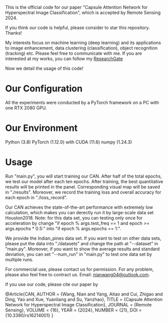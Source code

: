 This is the official code for our paper "Capsule Attention Network for Hyperspectral Image Classification", which is accepted by Remote Sensing 2024. 

If you think our code is helpful, please consider to star this repository. Thanks!

My interests focus on machine learning (deep learning) and its applications to image enhancement, data clustering (classification), object recognition (tracking) etc. Please feel free to  communicate with me. If you are interested at my works, you can follow my [ResearchGate](https://www.researchgate.net/profile/Nian-Wang-19?ev=hdr_xprf&_tp=eyJjb250ZXh0Ijp7ImZpcnN0UGFnZSI6ImhvbWUiLCJwYWdlIjoiaG9tZSIsInBvc2l0aW9uIjoiZ2xvYmFsSGVhZGVyIn19)

Now we detail the usage of this code!

# Our Configuration
All the experiments were conducted by a PyTorch framework on a PC with one RTX 2080 GPU. 

# Our Environment
Python (3.8)
PyTorch (1.12.0) with CUDA (11.6)
numpy (1.24.3)

# Usage
Run "main.py", you will start training our CAN. After half of the total epochs, we test our model after each ten epochs. After training, the best quantitative results will be printed in the panel. Corresponding visual map will be saved in "./results". Moreover, we record the training loss and overall accuracy for each epoch in "./loss_record".

Our CAN achieves the state-of-the-art performance with extremely low calculation, which makes you can derectly run it by large-scale data set 
Houston2018. Note: for this data set, you can testing only once for acceleration by change 
"if epoch % args.test_freq == 1 and epoch >= args.epochs * 0.5:"
into
"if epoch % args.epochs == 1:".

We provide the Indian_pines data set. If you want to test on other data sets, please put the data into "./datasets" and change the path at "--dataset" in "main.py". Moreover, if you want to show the average results and standard deviation, you can set "--num_run" in "main.py" to test one data set by multiple runs.

For commercial use, please contact us for permission. For any problem, please also feel free to contract us. Email: nianwang04@outlook.com.

If you use our code, please cite our paper by

@Article{CAN,
AUTHOR = {Wang, Nian and Yang, Aitao and Cui, Zhigao and Ding, Yao and Xue, Yuanliang and Su, Yanzhao},
TITLE = {Capsule Attention Network for Hyperspectral Image Classification},
JOURNAL = {Remote Sensing},
VOLUME = {16},
YEAR = {2024},
NUMBER = {21},
DOI = {10.3390/rs16214001}
}

